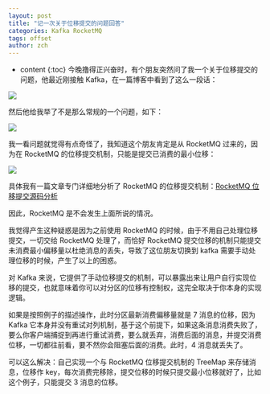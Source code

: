 ```yaml
---
layout: post
title: "记一次关于位移提交的问题回答"
categories: Kafka RocketMQ
tags: offset
author: zch
---
```


* content
{:toc}
今晚撸得正兴奋时，有个朋友突然问了我一个关于位移提交的问题，他最近刚接触 Kafka，在一篇博客中看到了这么一段话：

![](https://gitee.com/objcoding/md-picture/raw/master/img/20200701222319.png)

然后他给我举了不是那么常规的一个问题，如下：

![](https://gitee.com/objcoding/md-picture/raw/master/img/20200701222011.png)

我一看问题就觉得有点奇怪了，我知道这个朋友肯定是从 RocketMQ 过来的，因为在 RocketMQ 的位移提交机制，只能是提交已消费的最小位移：

![](https://gitee.com/objcoding/md-picture/raw/master/img/20200701222721.png)

具体我有一篇文章专门详细地分析了 RocketMQ 的位移提交机制：[RocketMQ 位移提交源码分析](https://mp.weixin.qq.com/s/vgfgUT5z2wv8tkFj-5q7lQ)

因此，RocketMQ 是不会发生上面所说的情况。

我觉得产生这种疑惑是因为之前使用 RocketMQ 的时候，由于不用自己处理位移提交，一切交给 RocketMQ 处理了，而恰好 RocketMQ 提交位移的机制只能提交未消费最小偏移量以杜绝消息的丢失，导致了这位朋友切换到 kafka 需要手动处理位移的时候，产生了以上的困惑。

对 Kafka 来说，它提供了手动位移提交的机制，可以暴露出来让用户自行实现位移的提交，也就意味着你可以对分区的位移有控制权，这完全取决于你本身的实现逻辑。

如果是按照例子的描述操作，此时分区最新消费偏移量就是 7 消息的位移，因为 Kafka 它本身并没有重试对列机制，基于这个前提下，如果这条消息消费失败了，要么你客户端捕捉到再进行重试消费，要么就丢弃，消费后面的消息，并提交消费位移，一切都往前看，要不然你会阻塞后面的消费。此时，4 消息就丢失了。

可以这么解决：自己实现一个与 RocketMQ 位移提交机制的 TreeMap 来存储消息，位移作 key，每次消费完移除，提交位移的时候只提交最小位移就好了，比如这个例子，只能提交 3 消息的位移。